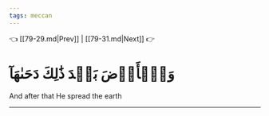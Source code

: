 ```yaml
---
tags: meccan
---
```


👈 [[79-29.md|Prev]] | [[79-31.md|Next]] 👉

# وَٱلۡأَرۡضَ بَعۡدَ ذَٰلِكَ دَحَىٰهَآ

And after that He spread the earth

---

